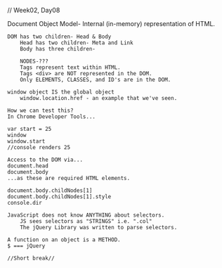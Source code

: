 //
Week02, Day08

Document Object Model- Internal (in-memory) representation of HTML.  
	
	DOM has two children- Head & Body
		Head has two children- Meta and Link
		Body has three children-
		
		NODES-???
		Tags represent text within HTML.  
		Tags <div> are NOT represented in the DOM.
		Only ELEMENTS, CLASSES, and ID's are in the DOM.  
		
	window object IS the global object
		window.location.href - an example that we've seen.

	How we can test this?
	In Chrome Developer Tools...

	var start = 25
	window
	window.start
	//console renders 25

	Access to the DOM via...
	document.head
	document.body
	...as these are required HTML elements.  

	document.body.childNodes[1]
	document.body.childNodes[1].style
	console.dir
	
	JavaScript does not know ANYTHING about selectors.  
		JS sees selectors as "STRINGS" i.e. ".col"
		The jQuery Library was written to parse selectors.

	A function on an object is a METHOD.
	$ === jQuery

	//Short break//

	


